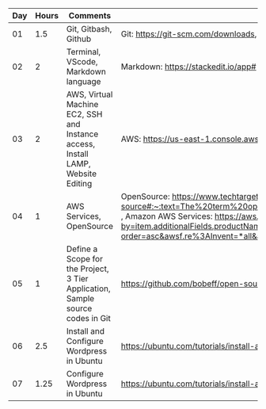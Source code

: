 | Day | Hours | Comments | Link |
|--|--|--|--|
|01|1.5|Git, Gitbash, Github|Git: https://git-scm.com/downloads, VSCode: https://code.visualstudio.com/download| |
|02|2|Terminal, VScode, Markdown language|Markdown: https://stackedit.io/app#|
|03|2|AWS, Virtual Machine EC2, SSH and Instance access, Install LAMP, Website Editing | AWS: https://us-east-1.console.aws.amazon.com/console/home?region=us-east-1
|04|1|AWS Services, OpenSource | OpenSource: https://www.techtarget.com/whatis/definition/open-source#:~:text=The%20term%20open%20source%20refers,freely%20available%20to%20the%20public , Amazon AWS Services: https://aws.amazon.com/products/?aws-products-all.sort-by=item.additionalFields.productNameLowercase&aws-products-all.sort-order=asc&awsf.re%3AInvent=*all&awsf.Free%20Tier%20Type=*all&awsf.tech-category=*all
|05|1|Define a Scope for the Project, 3 Tier Application, Sample source codes in Git | https://github.com/bobeff/open-source-games , https://github.com/WordPress/WordPress
|06|2.5|Install and Configure Wordpress in Ubuntu | https://ubuntu.com/tutorials/install-and-configure-wordpress#4-configure-apache-for-wordpress
|07|1.25|Configure Wordpress in Ubuntu| https://ubuntu.com/tutorials/install-and-configure-wordpress#7-configure-wordpress